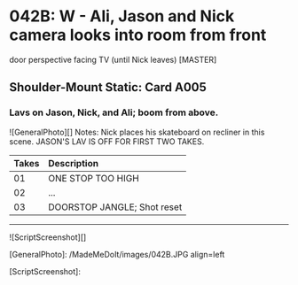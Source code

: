 # 042B: W - Ali, Jason and Nick camera looks into room from frontdoor perspective facing TV (until Nick leaves) [MASTER]

## Shoulder-Mount Static: Card A005

### Lavs on Jason, Nick, and Ali; boom from above.

![GeneralPhoto][]
Notes: Nick places his skateboard on recliner in this scene. JASON'S LAV IS OFF FOR FIRST TWO TAKES.

| Takes | Description |
|:---|:----|
| 01 | ONE STOP TOO HIGH |
| 02 | ... |
| 03 | DOORSTOP JANGLE; Shot reset |

----

![ScriptScreenshot][]


[GeneralPhoto]:  /MadeMeDoIt/images/042B.JPG align=left

[ScriptScreenshot]: 